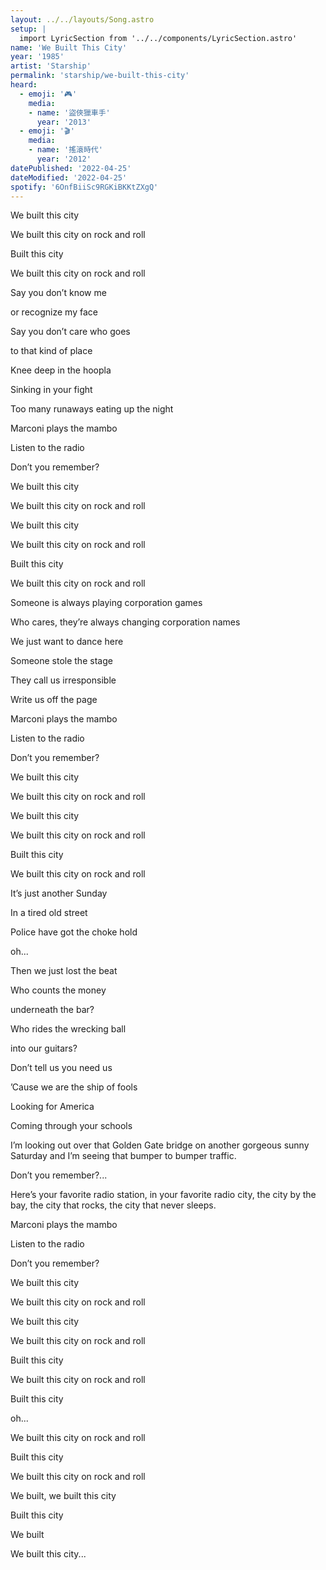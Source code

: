 ```yaml
---
layout: ../../layouts/Song.astro
setup: |
  import LyricSection from '../../components/LyricSection.astro'
name: 'We Built This City'
year: '1985'
artist: 'Starship'
permalink: 'starship/we-built-this-city'
heard:
  - emoji: '🎮'
    media:
    - name: '盜俠獵車手'
      year: '2013'
  - emoji: '🎬'
    media:
    - name: '搖滾時代'
      year: '2012'
datePublished: '2022-04-25'
dateModified: '2022-04-25'
spotify: '6OnfBiiSc9RGKiBKKtZXgQ'
---
```

<LyricSection>

We built this city

We built this city on rock and roll

Built this city

We built this city on rock and roll

</LyricSection>

<LyricSection>

Say you don&rsquo;t know me

or recognize my face

Say you don&rsquo;t care who goes

to that kind of place

Knee deep in the hoopla

Sinking in your fight

Too many runaways eating up the night

</LyricSection>

<LyricSection>

Marconi plays the mambo

Listen to the radio

Don&rsquo;t you remember?

We built this city

We built this city on rock and roll

</LyricSection>

<LyricSection>

We built this city

We built this city on rock and roll

Built this city

We built this city on rock and roll

</LyricSection>

<LyricSection>

Someone is always playing corporation games

Who cares, they&rsquo;re always changing corporation names

We just want to dance here

Someone stole the stage

They call us irresponsible

Write us off the page

</LyricSection>

<LyricSection>

Marconi plays the mambo

Listen to the radio

Don&rsquo;t you remember?

We built this city

We built this city on rock and roll

</LyricSection>

<LyricSection>

We built this city

We built this city on rock and roll

Built this city

We built this city on rock and roll

</LyricSection>

<LyricSection>

It&rsquo;s just another Sunday

In a tired old street

Police have got the choke hold

oh...

Then we just lost the beat

</LyricSection>

<LyricSection>

Who counts the money

underneath the bar?

Who rides the wrecking ball

into our guitars?

Don&rsquo;t tell us you need us

&rsquo;Cause we are the ship of fools

Looking for America

Coming through your schools

</LyricSection>

<LyricSection>

I&rsquo;m looking out over that Golden Gate bridge on another gorgeous sunny Saturday and I&rsquo;m seeing that bumper to bumper traffic.

Don&rsquo;t you remember?...

Here&rsquo;s your favorite radio station, in your favorite radio city, the city by the bay, the city that rocks, the city that never sleeps.

</LyricSection>

<LyricSection>

Marconi plays the mambo

Listen to the radio

Don&rsquo;t you remember?

We built this city

We built this city on rock and roll

</LyricSection>

<LyricSection>

We built this city

We built this city on rock and roll

Built this city

We built this city on rock and roll

Built this city

oh...

We built this city on rock and roll

Built this city

We built this city on rock and roll

</LyricSection>

<LyricSection>

We built, we built this city

Built this city

We built

We built this city...

</LyricSection>
